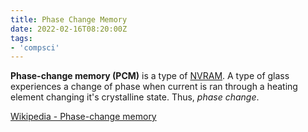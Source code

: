 ```yaml
---
title: Phase Change Memory
date: 2022-02-16T08:20:00Z
tags:
- 'compsci'
---
```


**Phase-change memory (PCM)** is a type of [NVRAM](20220216081706-non-volatile-random-access-memory.md).
A type of glass experiences a change of phase when current is ran through a
heating element changing it's crystalline state. Thus, _phase change_.

[Wikipedia - Phase-change memory](https://en.wikipedia.org/wiki/Phase-change_memory)
